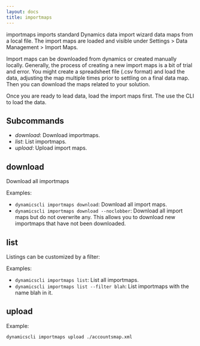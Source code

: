 ```yaml
---
layout: docs
title: importmaps
---
```


importmaps imports standard Dynamics data import wizard data maps from a local file. The import maps are loaded and visible under Settings > Data Management > Import Maps.

Import maps can be downloaded from dynamics or created manually locally. Generally, the process of creating a new import maps is a bit of trial and error. You might create a spreadsheet file (.csv format) and load the data, adjusting the map multiple times prior to settling on a final data map. Then you can download the maps related to your solution. 

Once you are ready to lead data, load the import maps first. The use the CLI to load the data.

## Subcommands

* *download*: Download importmaps.
* *list*: List importmaps.
* *upload*: Upload import maps.

## download

Download all importmaps

Examples:
* `dynamicscli importmaps download`: Download all import maps.
* `dynamicscli importmaps download --noclobber`: Download all import maps but do not overwrite any. This allows you to download new importmaps that have not been downloaded.

## list

Listings can be customized by a filter:

Examples:
* `dynamicscli importmaps list`: List all importmaps.
* `dynamicscli importmaps list --filter blah`: List importmaps with the name blah in it.

## upload 
Example:

```sh
dynamicscli importmaps upload ./accountsmap.xml
```
